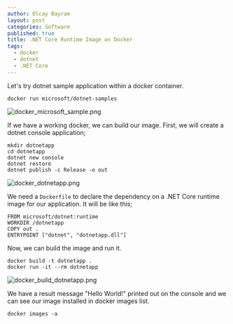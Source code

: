 ```yaml
---
author: Olcay Bayram
layout: post
categories: Software
published: true
title: .NET Core Runtime Image on Docker
tags:
  - docker
  - dotnet
  - .NET Core
---
```

Let's try dotnet sample application within a docker container.

	docker run microsoft/dotnet-samples
    
![docker_microsoft_sample.png]({{site.baseurl}}/img/docker_microsoft_sample.png)


If we have a working docker, we can build our image. First, we will create a dotnet console application;

	mkdir dotnetapp
    cd dotnetapp
    dotnet new console
    dotnet restore
    dotnet publish -c Release -o out
   
![docker_dotnetapp.png]({{site.baseurl}}/img/docker_dotnetapp.png)

We need a `Dockerfile` to declare the dependency on a .NET Core runtime image for our application. It will be like this;

    FROM microsoft/dotnet:runtime
    WORKDIR /dotnetapp
    COPY out .
    ENTRYPOINT ["dotnet", "dotnetapp.dll"]
    
Now, we can build the image and run it.

	docker build -t dotnetapp .
	docker run -it --rm dotnetapp
    
![docker_build_dotnetapp.png]({{site.baseurl}}/img/docker_build_dotnetapp.png)

We have a result message "Hello World!" printed out on the console and we can see our image installed in docker images list.

	docker images -a
